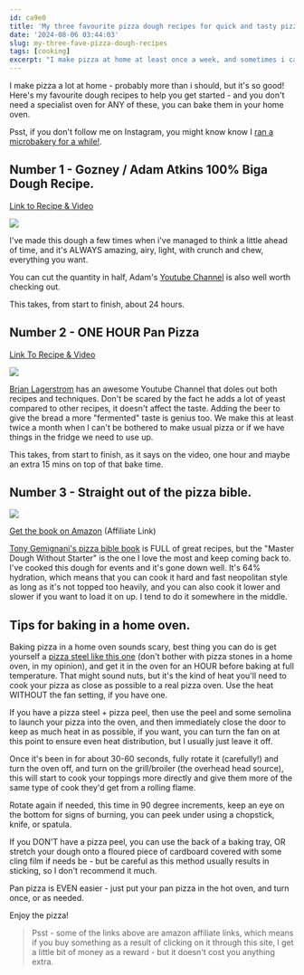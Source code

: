 ```yaml
---
id: ca9e0
title: 'My three favourite pizza dough recipes for quick and tasty pizza at home'
date: '2024-08-06 03:44:03'
slug: my-three-fave-pizza-dough-recipes
tags: [cooking]
excerpt: "I make pizza at home at least once a week, and sometimes i can't be bothered getting the pizza oven out, so i've included a few recipes here that will fit in your home oven."
---
```

I make pizza a lot at home - probably more than i should, but it's so good! Here's my favourite dough recipes to help you get started - and you don't need a specialist oven for ANY of these, you can bake them in your home oven.

Psst, if you don't follow me on Instagram, you might know know I [ran a microbakery for a while!](https://www.instagram.com/inbreadcarlisle).

## Number 1 - Gozney / Adam Atkins 100% Biga Dough Recipe.

[Link to Recipe & Video](https://www.gozney.com/blogs/recipes/100-biga-pizza-dough-recipe#:~:text=%2D%20Mix%20all%20the%20Biga%2C%20malt,folds%20to%20strengthen%20and%20smooth.)

![](https://danmatthews.me/images/home_images/3.jpg)

I've made this dough a few times when i've managed to think a little ahead of time, and it's ALWAYS amazing, airy, light, with crunch and chew, everything you want.

You can cut the quantity in half, Adam's [Youtube Channel](https://www.youtube.com/@peddlingpizza) is also well worth checking out.

This takes, from start to finish, about 24 hours.

## Number 2 - ONE HOUR Pan Pizza

[Link To Recipe & Video](https://www.youtube.com/watch?v=HWG4fF-7eC4)

![](https://i.imgur.com/x4ZqXkf.jpeg)

[Brian Lagerstrom](https://www.youtube.com/@BrianLagerstrom) has an awesome Youtube Channel that doles out both recipes and techniques. Don't be scared by the fact he adds a lot of yeast compared to other recipes, it doesn't affect the taste. Adding the beer to give the bread a more "fermented" taste is genius too. We make this at least twice a month when I can't be bothered to make usual pizza or if we have things in the fridge we need to use up.

This takes, from start to finish, as it says on the video, one hour and maybe an extra 15 mins on top of that bake time.

## Number 3 - Straight out of the pizza bible.

![](https://i.imgur.com/4XMIW4d.jpeg) 

[Get the book on Amazon](https://amzn.to/46BvXFO) (Affiliate Link)

[Tony Gemignani's pizza bible book](https://www.amazon.co.uk/Pizza-Bible-Tony-Gemignani/dp/1607746050) is FULL of great recipes, but the "Master Dough Without Starter" is the one I love the most and keep coming back to. I've cooked this dough for events and it's gone down well. It's 64% hydration, which means that you can cook it hard and fast neopolitan style as long as it's not topped too heavily, and you can also cook it lower and slower if you want to load it on up. I tend to do it somewhere in the middle.

## Tips for baking in a home oven.

Baking pizza in a home oven sounds scary, best thing you can do is get yourself a [pizza steel like this one](https://amzn.to/3yjNm9s) (don't bother with pizza stones in a home oven, in my opinion), and get it in the oven for an HOUR before baking at full temperature. That might sound nuts, but it's the kind of heat you'll need to cook your pizza as close as possible to a real pizza oven. Use the heat WITHOUT the fan setting, if you have one.

If you have a pizza steel + pizza peel, then use the peel and some semolina to launch your pizza into the oven, and then immediately close the door to keep as much heat in as possible, if you want, you can turn the fan on at this point to ensure even heat distribution, but I usually just leave it off.

Once it's been in for about 30-60 seconds, fully rotate it (carefully!) and turn the oven off, and turn on the grill/broiler (the overhead head source), this will start to cook your toppings more directly and give them more of the same type of cook they'd get from a rolling flame.

Rotate again if needed, this time in 90 degree increments, keep an eye on the bottom for signs of burning, you can peek under using a chopstick, knife, or spatula.

If you DON'T have a pizza peel, you can use the back of a baking tray, OR stretch your dough onto a floured piece of cardboard covered with some cling film if needs be - but be careful as this method usually results in sticking, so I don't recommend it much.

Pan pizza is EVEN easier - just put your pan pizza in the hot oven, and turn once, or as needed.

Enjoy the pizza!

> Psst - some of the links above are amazon affiliate links, which means if you buy something as a result of clicking on it through this site, I get a little bit of money as a reward - but it doesn't cost you anything extra.
